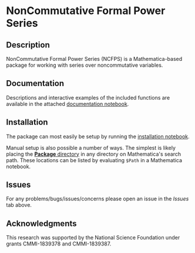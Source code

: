 # NonCommutative Formal Power Series

## Description

NonCommutative Formal Power Series (NCFPS) is a Mathematica-based package for working with series over noncommutative variables.

## Documentation

Descriptions and interactive examples of the included functions are available in the attached [documentation notebook](Documentation/Documentation.nb).

## Installation

The package can most easily be setup by running the [installation notebook](Package/installer.nb).

Manual setup is also possible a number of ways. The simplest is likely placing the [**Package** directory](Package) in any directory on Mathematica's search path. These locations can be listed by evaluating `$Path` in a Mathematica notebook.

## Issues

For any problems/bugs/issues/concerns please open an issue in the *Issues* tab above.

## Acknowledgments

This research was supported by the National Science Foundation under grants CMMI-1839378 and CMMI-1839387.
